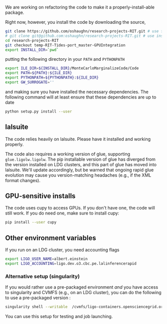 We are working on refactoring the code to make it a properly-install-able package.

Right now, however, you install the code by downloading the source,
```bash
git clone https://github.com/oshaughn/research-projects-RIT.git # use for HTTPS
# git clone git@github.com:oshaughn/research-projects-RIT.git # use instead for SSH
cd research-projects-RIT
git checkout temp-RIT-Tides-port_master-GPUIntegration   
export INSTALL_DIR=`pwd`
```

putting the following directory in your `PATH` and `PYTHONPATH`

```bash
export ILE_DIR=${INSTALL_DIR}/MonteCarloMarginalizeCode/Code
export PATH=${PATH}:${ILE_DIR}
export PYTHONPATH=${PYTHONPATH}:${ILE_DIR}
export GW_SURROGATE=''
```

and making sure you have installed the necessary dependencies.  The following command will at least ensure that these dependencies are up to date 
```bash
python setup.py install --user
```

## lalsuite
The code relies heavily on lalsuite.    Please have it installed and working properly.

The code also requires a working version of glue, supporting `glue.ligolw.ligolw`.  The pip installable version of glue has diverged from the version installed on LDG clusters, and this part of glue has moved into lalsuite.  We'll update accordingly, but be warned that ongoing rapid glue evolution may cause you version-matching headaches (e.g., if the XML format changes). 

## GPU-sensitive installs

The code uses cupy to access GPUs.  If you don't have one, the code will still work.
If you do need one, make sure to install cupy:

```bash
pip install --user cupy
```

## Other environment variables

If you run on an LDG cluster, you need accounting flags

```bash
export LIGO_USER_NAME=albert.einstein
export LIGO_ACCOUNTING=ligo.dev.o3.cbc.pe.lalinferencerapid
```




### Alternative setup (singularity)
If you would rather use a pre-packaged environment *and* you have access to singularity and CVMFS (e.g., on an LDG cluster), you can do the following to use a pre-packaged version :

```bash
singularity shell --writable  /cvmfs/ligo-containers.opensciencegrid.org/james-clark/research-projects-rit/rift/latest
```

You can use this setup for testing and job launching.
